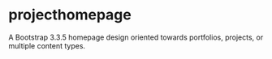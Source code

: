 # projecthomepage
A Bootstrap 3.3.5 homepage design oriented towards portfolios, projects, or multiple content types. 
